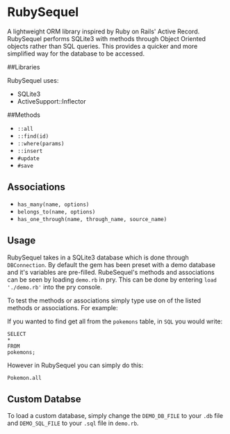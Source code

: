 # RubySequel
A lightweight ORM library inspired by Ruby on Rails' Active Record.  RubySequel performs SQLite3 with methods through Object Oriented objects rather than SQL queries.  This provides a quicker and more simplified way for the database to be accessed.

##Libraries

RubySequel uses:
* SQLite3
* ActiveSupport::Inflector

##Methods

* `::all`
* `::find(id)`
* `::where(params)`
* `::insert`
* `#update`
* `#save`

## Associations

* `has_many(name, options)`
* `belongs_to(name, options)`
* `has_one_through(name, through_name, source_name)`

## Usage

RubySequel takes in a SQLite3 database which is done through `DBConnection`.  By default the gem has been preset with a demo database and it's variables are pre-filled.  RubeSequel's methods and associations can be seen by loading `demo.rb` in pry.  This can be done by entering `load './demo.rb'` into the pry console.

To test the methods or associations simply type use on of the listed methods or associations.  For example:

If you wanted to find get all from the `pokemons` table, in `SQL` you would write:

```
SELECT
*
FROM
pokemons;
```

However in RubySequel you can simply do this:

`Pokemon.all`

## Custom Databse

To load a custom database, simply change the `DEMO_DB_FILE` to your `.db` file and `DEMO_SQL_FILE` to your `.sql` file in `demo.rb`.  
